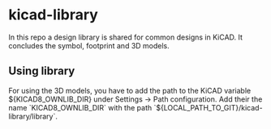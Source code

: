 # kicad-library
In this repo a design library is shared for common designs in KiCAD. It concludes the symbol, footprint and 3D models.

## Using library
For using the 3D models, you have to add the path to the KiCAD variable ${KICAD8_OWNLIB_DIR} under Settings -> Path configuration. Add their the name `KICAD8_OWNLIB_DIR` with the path `${LOCAL_PATH_TO_GIT}/kicad-library/library`.
